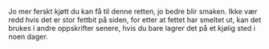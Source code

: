 Jo mer ferskt kjøtt du kan få til denne retten, jo bedre blir smaken. Ikke vær redd hvis det er stor fettbit på siden, for etter at fettet har smeltet ut, kan det brukes i andre oppskrifter senere, hvis du bare lagrer det på et kjølig sted i noen dager.